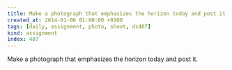 ```yaml
---
title: Make a photograph that emphasizes the horizon today and post it.
created_at: 2014-01-06 01:00:00 +0100
tags: [daily, assignment, photo, shoot, ds407]
kind: assignment
index: 407
---
```


Make a photograph that emphasizes the horizon today and post it.
